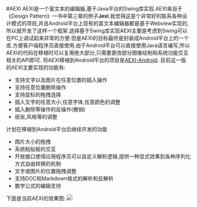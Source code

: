 #AEXI
AEXI是一个富文本的编辑器,基于Java平台的Swing库实现.AEXI来自于《Design Pattern》一书中第三章的例子**Jexi**.我觉得这是个非常好的联系各种设计模式的项目,并且Android平台上现有的富文本编辑器都是基于Webview实现的,所以就开发了这样一个框架.选择基于Swing库实现AEXI主要是考虑到Swing可以在PC上调试起来非常的方便.但是AEXI的目标最终是封装成Android平台上的一个库.方便客户端程序员直接使用.由于Android平台可以直接使用Java语言编写,所以AEXI的代码在移植时可以复用绝大部分,只需要更改部分图像绘制和系统功能交互相关的API即可.
将AEXI移植到Android平台的项目是[AEXI-Android](https://github.com/androidfans/Aexi-Android).
目前这一版的AEXI主要实现的功能有:

* 支持文字以及图片在任意位置的插入操作
* 支持任意位置删除操作
* 支持鼠标的拖拽选择
* 插入文字的任意大小,任意字体,任意颜色的调整
* 插入删除等操作的反操作(撤销)
* 纸张,风格等的调整

计划在移植到Android平台后继续开发的功能

* 图片大小的拖拽
* 系统粘贴板的交互
* 开放接口使得应用程序员可以自定义解析逻辑,提供一种显式效果到各种序列化方式自由转换的机制
* 文字或图片的位置拖拽调整
* 支持DOC和Markdown格式的解析和反解析
* 数学公式的编辑支持

下面是当前AEXI的效果图:
![](http://7xntdm.com1.z0.glb.clouddn.com/AEXI-Swing.png)
